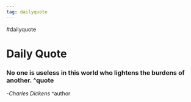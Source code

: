 ```yaml
---
tag: dailyquote
---
```


#dailyquote

# Daily Quote

### No one is useless in this world who lightens the burdens of another. ^quote
*-Charles Dickens* ^author
